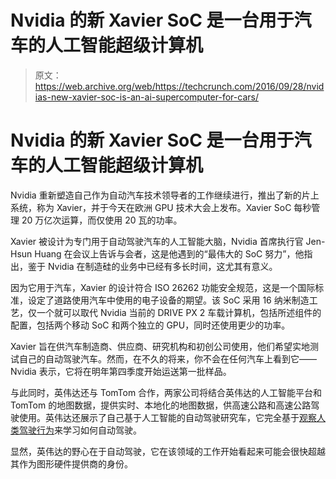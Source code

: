 # Nvidia 的新 Xavier SoC 是一台用于汽车的人工智能超级计算机 

> 原文：<https://web.archive.org/web/https://techcrunch.com/2016/09/28/nvidias-new-xavier-soc-is-an-ai-supercomputer-for-cars/>

# Nvidia 的新 Xavier SoC 是一台用于汽车的人工智能超级计算机

Nvidia 重新塑造自己作为自动汽车技术领导者的工作继续进行，推出了新的片上系统，称为 Xavier，并于今天在欧洲 GPU 技术大会上发布。Xavier SoC 每秒管理 20 万亿次运算，而仅使用 20 瓦的功率。

Xavier 被设计为专门用于自动驾驶汽车的人工智能大脑，Nvidia 首席执行官 Jen-Hsun Huang 在会议上告诉与会者，这是他遇到的“最伟大的 SoC 努力”，他指出，鉴于 Nvidia 在制造硅的业务中已经有多长时间，这尤其有意义。

因为它用于汽车，Xavier 的设计符合 ISO 26262 功能安全规范，这是一个国际标准，设定了道路使用汽车中使用的电子设备的期望。该 SoC 采用 16 纳米制造工艺，仅一个就可以取代 Nvidia 当前的 DRIVE PX 2 车载计算机，包括所述组件的配置，包括两个移动 SoC 和两个独立的 GPU，同时还使用更少的功率。

Xavier 旨在供汽车制造商、供应商、研究机构和初创公司使用，他们希望实地测试自己的自动驾驶汽车。然而，在不久的将来，你不会在任何汽车上看到它——Nvidia 表示，它将在明年第四季度开始运送第一批样品。

与此同时，英伟达还与 TomTom 合作，两家公司将结合英伟达的人工智能平台和 TomTom 的地图数据，提供实时、本地化的地图数据，供高速公路和高速公路驾驶使用。英伟达还展示了自己基于人工智能的自动驾驶研究车，它完全基于[观察人类驾驶行为](https://web.archive.org/web/20221206094428/https://beta.techcrunch.com/2016/09/28/watch-nvidias-ai-car-drive-itself-using-only-what-it-learned-from-human-drivers/)来学习如何自动驾驶。

显然，英伟达的野心在于自动驾驶，它在该领域的工作开始看起来可能会很快超越其作为图形硬件提供商的身份。